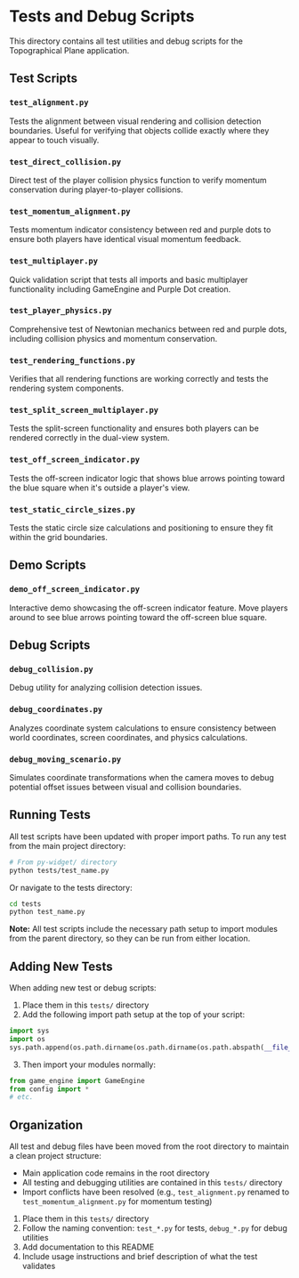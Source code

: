 # Tests and Debug Scripts

This directory contains all test utilities and debug scripts for the Topographical Plane application.

## Test Scripts

### `test_alignment.py`
Tests the alignment between visual rendering and collision detection boundaries. Useful for verifying that objects collide exactly where they appear to touch visually.

### `test_direct_collision.py`
Direct test of the player collision physics function to verify momentum conservation during player-to-player collisions.

### `test_momentum_alignment.py`
Tests momentum indicator consistency between red and purple dots to ensure both players have identical visual momentum feedback.

### `test_multiplayer.py`
Quick validation script that tests all imports and basic multiplayer functionality including GameEngine and Purple Dot creation.

### `test_player_physics.py`
Comprehensive test of Newtonian mechanics between red and purple dots, including collision physics and momentum conservation.

### `test_rendering_functions.py`
Verifies that all rendering functions are working correctly and tests the rendering system components.

### `test_split_screen_multiplayer.py`
Tests the split-screen functionality and ensures both players can be rendered correctly in the dual-view system.

### `test_off_screen_indicator.py`
Tests the off-screen indicator logic that shows blue arrows pointing toward the blue square when it's outside a player's view.

### `test_static_circle_sizes.py`
Tests the static circle size calculations and positioning to ensure they fit within the grid boundaries.

## Demo Scripts

### `demo_off_screen_indicator.py`
Interactive demo showcasing the off-screen indicator feature. Move players around to see blue arrows pointing toward the off-screen blue square.

## Debug Scripts

### `debug_collision.py`
Debug utility for analyzing collision detection issues.

### `debug_coordinates.py`
Analyzes coordinate system calculations to ensure consistency between world coordinates, screen coordinates, and physics calculations.

### `debug_moving_scenario.py`
Simulates coordinate transformations when the camera moves to debug potential offset issues between visual and collision boundaries.

## Running Tests

All test scripts have been updated with proper import paths. To run any test from the main project directory:

```bash
# From py-widget/ directory
python tests/test_name.py

```

Or navigate to the tests directory:

```bash
cd tests
python test_name.py
```

**Note:** All test scripts include the necessary path setup to import modules from the parent directory, so they can be run from either location.

## Adding New Tests

When adding new test or debug scripts:

1. Place them in this `tests/` directory
2. Add the following import path setup at the top of your script:

```python
import sys
import os
sys.path.append(os.path.dirname(os.path.dirname(os.path.abspath(__file__))))
```

3. Then import your modules normally:

```python
from game_engine import GameEngine
from config import *
# etc.
```

## Organization

All test and debug files have been moved from the root directory to maintain a clean project structure:
- Main application code remains in the root directory
- All testing and debugging utilities are contained in this `tests/` directory
- Import conflicts have been resolved (e.g., `test_alignment.py` renamed to `test_momentum_alignment.py` for momentum testing)

1. Place them in this `tests/` directory
2. Follow the naming convention: `test_*.py` for tests, `debug_*.py` for debug utilities
3. Add documentation to this README
4. Include usage instructions and brief description of what the test validates
